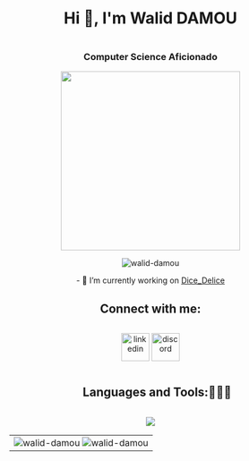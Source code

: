 <!--horizontal divider(gradiant)-->
<div align="center">
    <h1 style="display: inline-block">Hi 👋, I'm Walid DAMOU</h1>
    <h3 align="center">Computer Science Aficionado</h3>
    <img src="https://miro.medium.com/v2/resize:fit:1358/1*zVnWJtyGOX_kUIDm6ccCfQ.gif" width="320" height="320" frameBorder="0">
    <p> <img src="https://komarev.com/ghpvc/?username=walid-damou&label=Profile%20views&color=0e75b6&style=flat" alt="walid-damou" /> </p>
    
</div>

<div align="center">
    - 🔭 I’m currently working on <a href="https://github.com/walid-damou/Dice_delice">Dice_Delice</a>
</div>

<div align="center">
    <summary><h2 style="display: inline-block">Connect with me:</h2></summary>
    <!--icons and links-->
    <p align="center">
        <a href="https://linkedin.com/in/https://www.linkedin.com/in/walid-damou/" target="blank"><img align="center" src="https://user-images.githubusercontent.com/88904952/234979284-68c11d7f-1acc-4f0c-ac78-044e1037d7b0.png" alt="linkedin" height="50" width="50" /></a>
        <a href="https://discord.gg/walid_damou" target="blank"><img align="center" src="https://user-images.githubusercontent.com/88904952/234982627-019fd336-6248-453c-9b05-97c13fd1d207.png" alt="discord" height="50" width="50" /></a>
    </p>
</div>

<div align="center">
    <!--h1 without bottom border-->
    <div id="user-content-toc">
        <ul>
            <summary><h2 style="display: inline-block">Languages and Tools:👨🏻‍💻</h2></summary>
        </ul>
    </div>
    <!--tech stack icons-->
    <p>
        <a href="https://skillicons.dev">
            <img src="https://skillicons.dev/icons?i=tensorflow,pytorch,py,mongodb,mysql,aws,docker,firebase,js,nodejs,react,angular,ts,express,nextjs,git,linux,java,c,cpp,vscode,idea,postman,figma&perline=12" />
        </a>
    </p>
</div>

<!-- stats (start) -->
<table align="center">
    <tr>
        <td align="center">
            <div>
                <img align="center" src="https://github-readme-stats.vercel.app/api?username=walid-damou&show_icons=true&locale=en" alt="walid-damou" />
                <img align="center" src="https://github-readme-streak-stats.herokuapp.com/?user=walid-damou&" alt="walid-damou" />
            </div>
        </td>
    </tr>
</table>
<!-- stats (end) -->
